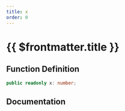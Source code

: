 ```yaml
---
title: x
order: 0
---
```


# {{ $frontmatter.title }}

## Function Definition

```ts
public readonly x: number;
```

## Documentation

<!--@include: ./parts/x.md-->
